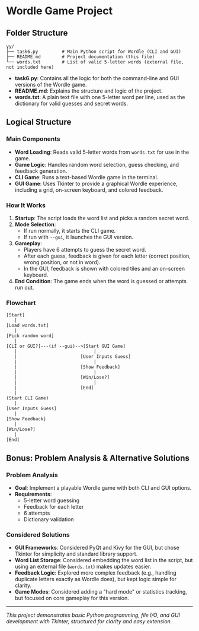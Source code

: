 # Wordle Game Project

## Folder Structure

```
yy/
├── task6.py         # Main Python script for Wordle (CLI and GUI)
├── README.md        # Project documentation (this file)
└── words.txt        # List of valid 5-letter words (external file, not included here)
```

- **task6.py**: Contains all the logic for both the command-line and GUI versions of the Wordle game.
- **README.md**: Explains the structure and logic of the project.
- **words.txt**: A plain text file with one 5-letter word per line, used as the dictionary for valid guesses and secret words.

## Logical Structure

### Main Components

- **Word Loading**: Reads valid 5-letter words from `words.txt` for use in the game.
- **Game Logic**: Handles random word selection, guess checking, and feedback generation.
- **CLI Game**: Runs a text-based Wordle game in the terminal.
- **GUI Game**: Uses Tkinter to provide a graphical Wordle experience, including a grid, on-screen keyboard, and colored feedback.

### How It Works

1. **Startup**: The script loads the word list and picks a random secret word.
2. **Mode Selection**: 
   - If run normally, it starts the CLI game.
   - If run with `--gui`, it launches the GUI version.
3. **Gameplay**:
   - Players have 6 attempts to guess the secret word.
   - After each guess, feedback is given for each letter (correct position, wrong position, or not in word).
   - In the GUI, feedback is shown with colored tiles and an on-screen keyboard.
4. **End Condition**: The game ends when the word is guessed or attempts run out.

### Flowchart

```
[Start]
   |
[Load words.txt]
   |
[Pick random word]
   |
[CLI or GUI?]---(if --gui)-->[Start GUI Game]
   |                             |
   |                        [User Inputs Guess]
   |                             |
   |                        [Show Feedback]
   |                             |
   |                        [Win/Lose?]
   |                             |
   |                        [End]
   |
(Start CLI Game)
   |
[User Inputs Guess]
   |
[Show Feedback]
   |
[Win/Lose?]
   |
[End]
```

## Bonus: Problem Analysis & Alternative Solutions

### Problem Analysis

- **Goal**: Implement a playable Wordle game with both CLI and GUI options.
- **Requirements**: 
  - 5-letter word guessing
  - Feedback for each letter
  - 6 attempts
  - Dictionary validation

### Considered Solutions

- **GUI Frameworks**: Considered PyQt and Kivy for the GUI, but chose Tkinter for simplicity and standard library support.
- **Word List Storage**: Considered embedding the word list in the script, but using an external file (`words.txt`) makes updates easier.
- **Feedback Logic**: Explored more complex feedback (e.g., handling duplicate letters exactly as Wordle does), but kept logic simple for clarity.
- **Game Modes**: Considered adding a "hard mode" or statistics tracking, but focused on core gameplay for this version.

---

*This project demonstrates basic Python programming, file I/O, and GUI development with Tkinter, structured for clarity and easy extension.*

